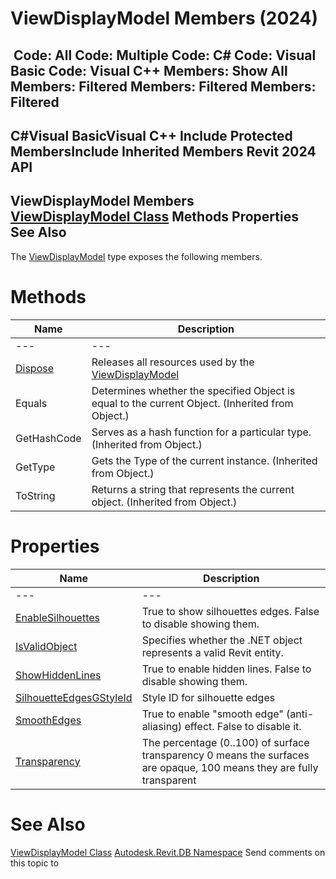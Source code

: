# ViewDisplayModel Members (2024)

﻿
 Code: All Code: Multiple Code: C# Code: Visual Basic Code: Visual C++  Members: Show All Members: Filtered Members: Filtered Members: Filtered   
---  
C#Visual BasicVisual C++
Include Protected MembersInclude Inherited Members
Revit 2024 API  
---  
ViewDisplayModel Members  
[ViewDisplayModel Class](9864e320-a160-dd24-23f6-a30c482a8e5f.md "ViewDisplayModel Class") Methods Properties See Also  
---  
The [ViewDisplayModel](9864e320-a160-dd24-23f6-a30c482a8e5f.md "ViewDisplayModel Class") type exposes the following members.
# Methods
| Name | Description |
| --- | --- |
| --- | --- | --- |
| [Dispose](15016849-c097-6a21-9e1c-563711bef754.md "Dispose Method") | Releases all resources used by the [ViewDisplayModel](9864e320-a160-dd24-23f6-a30c482a8e5f.md "ViewDisplayModel Class") |
| Equals | Determines whether the specified Object is equal to the current Object. (Inherited from Object.) |
| GetHashCode | Serves as a hash function for a particular type.  (Inherited from Object.) |
| GetType | Gets the Type of the current instance. (Inherited from Object.) |
| ToString | Returns a string that represents the current object. (Inherited from Object.) |

# Properties
| Name | Description |
| --- | --- |
| --- | --- | --- |
| [EnableSilhouettes](c7e778d9-be11-c66a-5118-4599d3a20795.md "EnableSilhouettes Property") | True to show silhouettes edges. False to disable showing them. |
| [IsValidObject](15c0ee18-e367-0f56-053f-8bda134c6f0f.md "IsValidObject Property") | Specifies whether the .NET object represents a valid Revit entity. |
| [ShowHiddenLines](19b845f3-44cf-328a-c6ff-27abcb4fe396.md "ShowHiddenLines Property") | True to enable hidden lines. False to disable showing them. |
| [SilhouetteEdgesGStyleId](51d10382-ff84-9fd2-c31e-7bf4ec9c1995.md "SilhouetteEdgesGStyleId Property") | Style ID for silhouette edges |
| [SmoothEdges](0ef7548a-cf1f-7ec0-e2bd-a7e4ecc7e253.md "SmoothEdges Property") | True to enable "smooth edge" (anti-aliasing) effect. False to disable it. |
| [Transparency](cde74682-80ea-ce09-ea07-1ef1d01565ab.md "Transparency Property") | The percentage (0..100) of surface transparency 0 means the surfaces are opaque, 100 means they are fully transparent |

# See Also
[ViewDisplayModel Class](9864e320-a160-dd24-23f6-a30c482a8e5f.md "ViewDisplayModel Class")
[Autodesk.Revit.DB Namespace](87546ba7-461b-c646-cbb1-2cb8f5bff8b2.md "Autodesk.Revit.DB Namespace")
Send comments on this topic to 